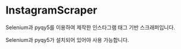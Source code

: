 # InstagramScraper
Selenium과 pyqy5를 이용하여 제작한 인스타그램 태그 기반 스크래퍼입니다.

Selenium과 pyqy5가 설치되어 있어야 사용 가능합니다.
